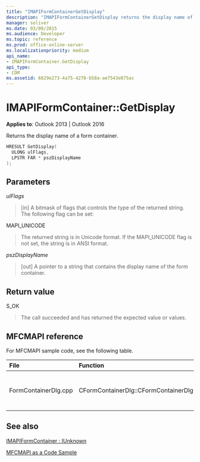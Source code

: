 ```yaml
---
title: "IMAPIFormContainerGetDisplay"
description: "IMAPIFormContainerGetDisplay returns the display name of a form container. This article describes its syntax, parameters, and return value."
manager: soliver
ms.date: 03/09/2015
ms.audience: Developer
ms.topic: reference
ms.prod: office-online-server
ms.localizationpriority: medium
api_name:
- IMAPIFormContainer.GetDisplay
api_type:
- COM
ms.assetid: 6829e273-4a75-4278-b58a-ae7543e075ac
---
```


# IMAPIFormContainer::GetDisplay

  
  
**Applies to**: Outlook 2013 | Outlook 2016 
  
Returns the display name of a form container.
  
```cpp
HRESULT GetDisplay(
  ULONG ulFlags,
  LPSTR FAR * pszDisplayName
);
```

## Parameters

 _ulFlags_
  
> [in] A bitmask of flags that controls the type of the returned string. The following flag can be set:
    
MAPI_UNICODE 
  
> The returned string is in Unicode format. If the MAPI_UNICODE flag is not set, the string is in ANSI format.
    
 _pszDisplayName_
  
> [out] A pointer to a string that contains the display name of the form container.
    
## Return value

S_OK 
  
> The call succeeded and has returned the expected value or values.
    
## MFCMAPI reference

For MFCMAPI sample code, see the following table.
  
|**File**|**Function**|**Comment**|
|:-----|:-----|:-----|
|FormContainerDlg.cpp  <br/> |CFormContainerDlg::CFormContainerDlg  <br/> |MFCMAPI uses the **IMAPIFormContainer::GetDisplay** method to get the name of the form container when it renders CFormContainerDlg. |
   
## See also



[IMAPIFormContainer : IUnknown](imapiformcontaineriunknown.md)


[MFCMAPI as a Code Sample](mfcmapi-as-a-code-sample.md)

